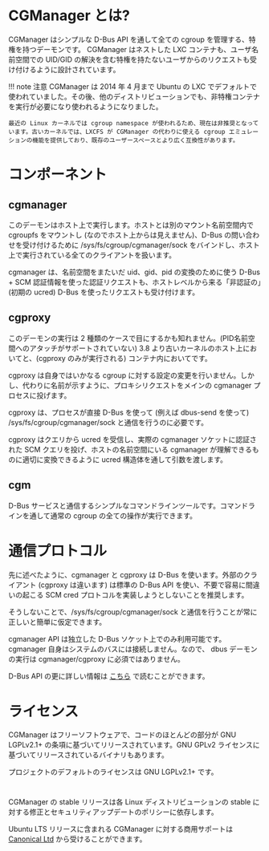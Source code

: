 # CGManager とは? <!-- What's CGManager? -->

<!--
CGManager is a central privileged daemon that manages all your cgroups for you
through a simple D-Bus API. It's designed to work with nested LXC containers
as well as accepting unprivileged requests including resolving user namespaces UIDs/GIDs.
-->
CGManager はシンプルな D-Bus API を通して全ての cgroup を管理する、特権を持つデーモンです。
CGManager はネストした LXC コンテナも、ユーザ名前空間での UID/GID の解決を含む特権を持たないユーザからのリクエストも受け付けるように設計されています。

<!--
!!! note
    CGManager was used by default with LXC in Ubuntu since April 2014 and then by other distributions as they started needing working unprivileged containers.

    It has now been deprecated in favor of the CGroup namespace in recent Linux kernels. On older kernels, LXCFS still offers a cgroupfs emulation that can be used instead of CGManager and is more widely compatible with existing userspace.
-->
!!! note 注意
    CGManager は 2014 年 4 月まで Ubuntu の LXC でデフォルトで使われていました。その後、他のディストリビューションでも、非特権コンテナを実行が必要になり使われるようになりました。

    最近の Linux カーネルでは cgroup namespace が使われるため、現在は非推奨となっています。古いカーネルでは、LXCFS が CGManager の代わりに使える cgroup エミュレーションの機能を提供しており、既存のユーザースペースとより広く互換性があります。

# コンポーネント <!-- Components -->
## cgmanager

<!--
This daemon runs on the host, mounts cgroupfs into a separate mount
namespace (so it's invisible from the host), binds /sys/fs/cgroup/cgmanager/sock
for incoming D-Bus queries and generally handles all clients running directly on the host.
-->
このデーモンはホスト上で実行します。ホストとは別のマウント名前空間内で cgroupfs をマウントし (なのでホスト上からは見えません)、D-Bus の問い合わせを受け付けるために /sys/fs/cgroup/cgmanager/sock をバインドし、ホスト上で実行されている全てのクライアントを扱います。

<!--
cgmanager accepts both authentication requests using D-Bus + SCM credentials
used for translation of uid, gid and pid across namespaces or using simple
"unauthenticated" (just the initial ucred) D-Bus for queries coming from the host level.
-->
cgmanager は、名前空間をまたいだ uid、gid、pid の変換のために使う D-Bus + SCM 認証情報を使った認証リクエストも、ホストレベルから来る「非認証の」(初期の ucred) D-Bus を使ったリクエストも受け付けます。

## cgproxy

<!--
You may see this daemon run in two cases. On the host if your kernel is older than 3.8
(doesn't have pidns attach support) or in containers (where only cgproxy runs).
-->
このデーモンの実行は 2 種類のケースで目にするかも知れません。(PID名前空間へのアタッチがサポートされていない) 3.8 より古いカーネルのホスト上においてと、(cgproxy のみが実行される) コンテナ内においてです。

<!--
cgproxy doesn't itself do any cgroup configuration change but instead as its name indicates,
proxies requests to the main cgmanager process.
-->
cgproxy は自身ではいかなる cgroup に対する設定の変更を行いません。しかし、代わりに名前が示すように、プロキシリクエストをメインの cgmanager プロセスに投げます。

<!--
This is necessary so a process may talk to /sys/fs/cgroup/cgmanager/sock
using straight D-Bus (for example using dbus-send).
-->
cgproxy は、プロセスが直接 D-Bus を使って (例えば dbus-send を使って) /sys/fs/cgroup/cgmanager/sock と通信を行うのに必要です。

<!--
cgproxy will then catch the ucred from that query and do an authenticated SCM query to the
real cgmanager socket, passing the arguments through ucred structs so that they get properly
translated into something cgmanager in the host namespace can understand.
-->
cgproxy はクエリから ucred を受信し、実際の cgmanager ソケットに認証された SCM クエリを投げ、ホストの名前空間にいる cgmanager が理解できるものに適切に変換できるように ucred 構造体を通して引数を渡します。

## cgm
<!--
A simple command line tool which talks to the D-Bus service and lets you
perform all the usual cgroup operations from the command line.
-->
D-Bus サービスと通信するシンプルなコマンドラインツールです。コマンドラインを通して通常の cgroup の全ての操作が実行できます。

# 通信プロトコル <!-- Communication protocol -->

<!--
As mentioned above, cgmanager and cgproxy use D-Bus. It's recommended that
external clients (so not cgproxy itself) use the standard D-Bus API
and do not attempt to implement the SCM creds protocol as it's unnecessary and easy to get wrong.
-->
先に述べたように、cgmanager と cgproxy は D-Bus を使います。外部のクライアント (cgproxy は違います) は標準の D-Bus API を使い、不要で容易に間違いの起こる SCM cred プロトコルを実装しようとしないことを推奨します。

<!--
Instead, simply assume that talking to /sys/fs/cgroup/cgmanager/sock will always do the right thing.
-->
そうしないことで、/sys/fs/cgroup/cgmanager/sock と通信を行うことが常に正しいと簡単に仮定できます。

<!--
The cgmanager API is only available on that separate D-Bus socket, cgmanager itself doesn't attach
to the system bus and so a running dbus daemon isn't a requirement of cgmanager/cgproxy.
-->
cgmanager API は独立した D-Bus ソケット上でのみ利用可能です。cgmanager 自身はシステムのバスには接続しません。なので、 dbus デーモンの実行は cgmanager/cgproxy に必須ではありません。

<!--
You can read more about the D-Bus API [here](/cgmanager/dbus-api/).
-->
D-Bus API の更に詳しい情報は [こちら](/cgmanager/dbus-api/) で読むことができます。

# ライセンス <!-- Licensing -->
<!--
CGManager is free software, most of the code is released under the terms of the GNU LGPLv2.1+ license,
some binaries are released under the GNU GPLv2 license.
-->
CGManager はフリーソフトウェアで、コードのほとんどの部分が GNU LGPLv2.1+ の条項に基づいてリリースされています。GNU GPLv2 ライセンスに基づいてリリースされているバイナリもあります。

<!--
The default license for the project is the GNU LGPLv2.1+.
-->
プロジェクトのデフォルトのライセンスは GNU LGPLv2.1+ です。

# <!-- Support -->
<!--
CGManager's stable release support relies on the Linux distributions
and their own commitment to pushing stable fixes and security updates.
-->
CGManager の stable リリースは各 Linux ディストリビューションの stable に対する修正とセキュリティアップデートのポリシーに依存します。

<!--
Commercial support for CGManager on Ubuntu LTS releases can be obtained from [Canonical Ltd](http://www.canonical.com).
-->
Ubuntu LTS リリースに含まれる CGManager に対する商用サポートは [Canonical Ltd](http://www.canonical.com) から受けることができます。
